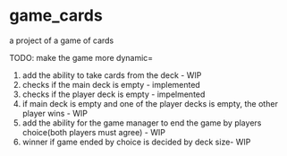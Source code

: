 # game_cards
a project of a game of cards 

TODO: make the game more dynamic= 
1. add the ability to take cards from the deck - WIP
2. checks if the main deck is empty - implemented
3. checks if the player deck is empty - impelmented
4. if main deck is empty and one of the player decks is empty, the other player wins - WIP
5. add the ability for the game manager to end the game by players choice(both players must agree) - WIP
6. winner if game ended by choice is decided by deck size- WIP
